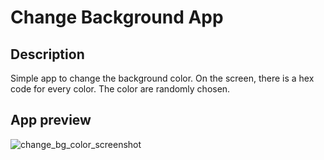# Change Background App

## Description
Simple app to change the background color. On the screen, there is a hex code for every color. The color are randomly chosen.

## App preview
![change_bg_color_screenshot](https://user-images.githubusercontent.com/33806997/75907826-4f0b8500-5e49-11ea-99e5-4a26907d279c.png)
